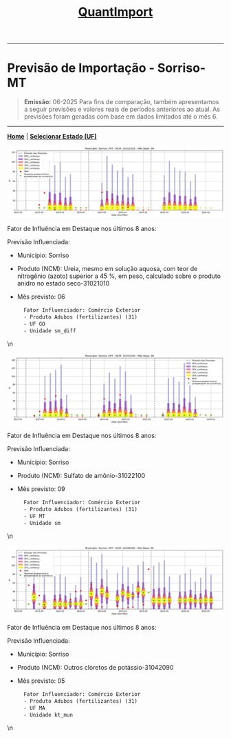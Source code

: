 <header>
    <h1><a href="https://quantimportbrazil.github.io/Sobre/">QuantImport</a></h1>
</header>

---

# Previsão de Importação - Sorriso-MT

> **Emissão:** 06-2025
> Para fins de comparação, também apresentamos a seguir previsões e valores reais de períodos anteriores ao atual.
> As previsões foram geradas com base em dados limitados até o mês 6.

---

**[Home](https://quantimportbrazil.github.io/Sobre/)** | **[Selecionar Estado (UF)](https://quantimportbrazil.github.io/Unidades_Federativas/)**


![Gráfico de Previsão](31021010.png)

Fator de Influência em Destaque nos últimos 8 anos:

Previsão Influenciada:
- Município: Sorriso
- Produto (NCM): Ureia, mesmo em solução aquosa, com teor de nitrogênio (azoto) superior a 45 %, em peso, calculado sobre o produto anidro no estado seco-31021010 
- Mês previsto: 06


        Fator Influenciador: Comércio Exterior
        - Produto Adubos (fertilizantes) (31)
        - UF GO
        - Unidade sm_diff
\n




![Gráfico de Previsão](31022100.png)

Fator de Influência em Destaque nos últimos 8 anos:

Previsão Influenciada:
- Município: Sorriso
- Produto (NCM): Sulfato de amônio-31022100 
- Mês previsto: 09


        Fator Influenciador: Comércio Exterior
        - Produto Adubos (fertilizantes) (31)
        - UF MT
        - Unidade sm
\n




![Gráfico de Previsão](31042090.png)

Fator de Influência em Destaque nos últimos 8 anos:

Previsão Influenciada:
- Município: Sorriso
- Produto (NCM): Outros cloretos de potássio-31042090 
- Mês previsto: 05


        Fator Influenciador: Comércio Exterior
        - Produto Adubos (fertilizantes) (31)
        - UF MA
        - Unidade kt_mun
\n


